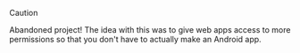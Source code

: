 > [!CAUTION]
> Abandoned project! The idea with this was to give web apps access to more permissions so that you don't have to actually make an Android app.
